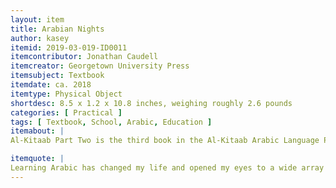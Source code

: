 ```yaml
---
layout: item
title: Arabian Nights
author: kasey
itemid: 2019-03-019-ID0011
itemcontributor: Jonathan Caudell
itemcreator: Georgetown University Press
itemsubject: Textbook
itemdate: ca. 2018
itemtype: Physical Object
shortdesc: 8.5 x 1.2 x 10.8 inches, weighing roughly 2.6 pounds
categories: [ Practical ]
tags: [ Textbook, School, Arabic, Education ]
itemabout: |
Al-Kitaab Part Two is the third book in the Al-Kitaab Arabic Language Program. It is intended for use in second-year Arabic courses. THe focus of this book is strengthening one's use of Arabic linguistically e.g. reading, writing, conversing. The third edition integrates both Egyptian and Levantine Arabic in addition to formal Arabic to the curriculum with more grammar explanation, exercises, and activities.

itemquote: |
Learning Arabic has changed my life and opened my eyes to a wide array of experiences and will allow me to help refugees in the future
---
```

